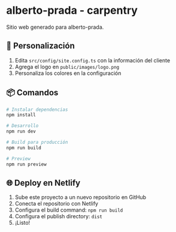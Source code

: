 # alberto-prada - carpentry

Sitio web generado para alberto-prada.

## 🚀 Personalización

1. Edita `src/config/site.config.ts` con la información del cliente
2. Agrega el logo en `public/images/logo.png`
3. Personaliza los colores en la configuración

## 📦 Comandos

```bash
# Instalar dependencias
npm install

# Desarrollo
npm run dev

# Build para producción
npm run build

# Preview
npm run preview
```

## 🌐 Deploy en Netlify

1. Sube este proyecto a un nuevo repositorio en GitHub
2. Conecta el repositorio con Netlify
3. Configura el build command: `npm run build`
4. Configura el publish directory: `dist`
5. ¡Listo!
